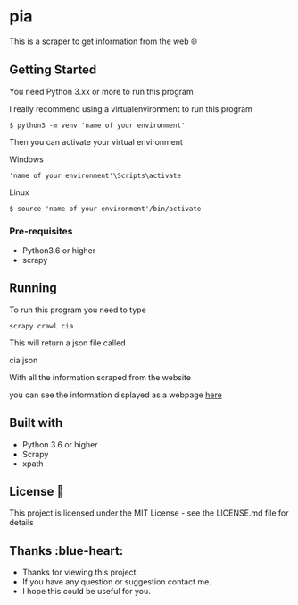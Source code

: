 # pia

This is a scraper to get information from the web :globe_with_meridians:

## Getting Started

You need Python 3.xx or more to run this program

I really recommend using a virtualenvironment to run this program

```
$ python3 -m venv 'name of your environment'
```
Then you can activate your virtual environment

Windows
```
'name of your environment'\Scripts\activate
```

Linux
```
$ source 'name of your environment'/bin/activate
```

### Pre-requisites

- Python3.6 or higher
- scrapy

## Running

To run this program you need to type 
```
scrapy crawl cia
```

This will return a json file called

cia.json

With all the information scraped from the website

you can see the information displayed as a webpage [here](https://oramirezperera.github.io/pia_web/)

## Built with 

- Python 3.6 or higher
- Scrapy
- xpath

## License :page_with_curl:

This project is licensed under the MIT License - see the LICENSE.md file for details

## Thanks :blue-heart:

- Thanks for viewing this project.
- If you have any question or suggestion contact me.
- I hope this could be useful for you.